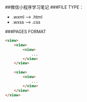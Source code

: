 ##微信小程序学习笔记
###FILE TYPE：
- .wxml --> .html
- .wxss --> .css

###PAGES FORMAT
``` html
<view> 
	<view>
		<view>
			...
		</view>
	</view>
	
	<view>
		<view>
			...
		</view>
	</view>
</view>
```



